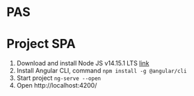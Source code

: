 # PAS

# Project SPA

1. Download and install Node JS v14.15.1 LTS [link](https://nodejs.org/dist/v14.15.1/node-v14.15.1-x64.msi)
2. Install Angular CLI, command
`npm install -g @angular/cli`
3. Start project
`ng-serve --open`
4. Open
http://localhost:4200/
